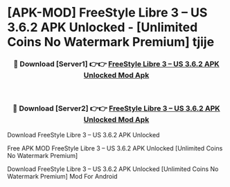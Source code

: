 # [APK-MOD] FreeStyle Libre 3 – US 3.6.2 APK Unlocked - [Unlimited Coins No Watermark Premium] tjije



<div align="center">
<h3>🔴 Download [Server1] 👉👉 <a href="https://momento.my/?title=FreeStyle_Libre_3_–_US_3.6.2_APK_Unlocked">FreeStyle Libre 3 – US 3.6.2 APK Unlocked Mod Apk</a></h3><br>

<h3>🔴 Download [Server2] 👉👉 <a href="https://momento.my/?title=FreeStyle_Libre_3_–_US_3.6.2_APK_Unlocked">FreeStyle Libre 3 – US 3.6.2 APK Unlocked Mod Apk</a></h3>
</div>



Download FreeStyle Libre 3 – US 3.6.2 APK Unlocked 

Free APK MOD FreeStyle Libre 3 – US 3.6.2 APK Unlocked [Unlimited Coins No Watermark Premium]

Download FreeStyle Libre 3 – US 3.6.2 APK Unlocked [Unlimited Coins No Watermark Premium] Mod For Android
